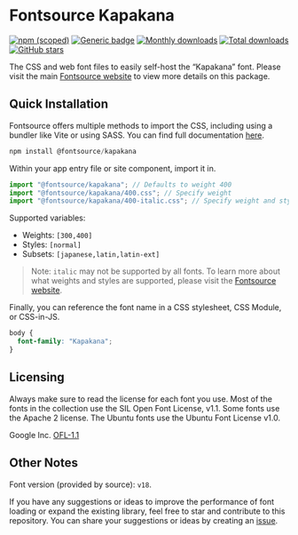 # Fontsource Kapakana

[![npm (scoped)](https://img.shields.io/npm/v/@fontsource/kapakana?color=brightgreen)](https://www.npmjs.com/package/@fontsource/kapakana) [![Generic badge](https://img.shields.io/badge/fontsource-passing-brightgreen)](https://github.com/fontsource/fontsource) [![Monthly downloads](https://badgen.net/npm/dm/@fontsource/kapakana)](https://github.com/fontsource/fontsource) [![Total downloads](https://badgen.net/npm/dt/@fontsource/kapakana)](https://github.com/fontsource/fontsource) [![GitHub stars](https://img.shields.io/github/stars/fontsource/fontsource.svg?style=social&label=Star)](https://github.com/fontsource/fontsource/stargazers)

The CSS and web font files to easily self-host the “Kapakana” font. Please visit the main [Fontsource website](https://fontsource.org/fonts/kapakana) to view more details on this package.

## Quick Installation

Fontsource offers multiple methods to import the CSS, including using a bundler like Vite or using SASS. You can find full documentation [here](https://fontsource.org/docs/getting-started/introduction).

```javascript
npm install @fontsource/kapakana
```

Within your app entry file or site component, import it in.

```javascript
import "@fontsource/kapakana"; // Defaults to weight 400
import "@fontsource/kapakana/400.css"; // Specify weight
import "@fontsource/kapakana/400-italic.css"; // Specify weight and style
```

Supported variables:
- Weights: `[300,400]`
- Styles: `[normal]`
- Subsets: `[japanese,latin,latin-ext]`

> Note: `italic` may not be supported by all fonts. To learn more about what weights and styles are supported, please visit the [Fontsource website](https://fontsource.org/fonts/kapakana).

Finally, you can reference the font name in a CSS stylesheet, CSS Module, or CSS-in-JS.

```css
body {
  font-family: "Kapakana";
}
```

## Licensing
Always make sure to read the license for each font you use. Most of the fonts in the collection use the SIL Open Font License, v1.1. Some fonts use the Apache 2 license. The Ubuntu fonts use the Ubuntu Font License v1.0.

Google Inc.
[OFL-1.1](http://scripts.sil.org/OFL)

## Other Notes
Font version (provided by source): `v18`.

If you have any suggestions or ideas to improve the performance of font loading or expand the existing library, feel free to star and contribute to this repository. You can share your suggestions or ideas by creating an [issue](https://github.com/fontsource/fontsource/issues).